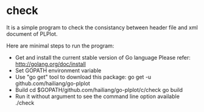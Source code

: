 check
=====

It is a simple program to check the consistancy between header file and xml
document of PLPlot.

Here are minimal steps to run the program:

* Get and install the current stable version of Go language
    Please refer: http://golang.org/doc/install
* Set GOPATH environment variable
* Use "go get" tool to download this package:
    go get -u github.com/hailiang/go-plplot
* Build
    cd $GOPATH/github.com/hailiang/go-plplot/c/check
    go build
* Run it without argument to see the command line option available
    ./check

